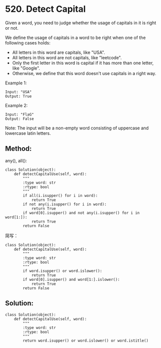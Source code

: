 # 520. Detect Capital

Given a word, you need to judge whether the usage of capitals in it is right or not.

We define the usage of capitals in a word to be right when one of the following cases holds:

- All letters in this word are capitals, like "USA".
- All letters in this word are not capitals, like "leetcode".
- Only the first letter in this word is capital if it has more than one letter, like "Google".
- Otherwise, we define that this word doesn't use capitals in a right way.

Example 1:

    Input: "USA"
    Output: True

Example 2:

    Input: "FlaG"
    Output: False

Note: The input will be a non-empty word consisting of uppercase and lowercase latin letters.

## Method:

any(), all():

    class Solution(object):
        def detectCapitalUse(self, word):
            """
            :type word: str
            :rtype: bool
            """
            if all(i.isupper() for i in word):
                return True
            if not any(i.isupper() for i in word):
                return True
            if word[0].isupper() and not any(i.isupper() for i in word[1:]):
                return True
            return False
            
简写：

    class Solution(object):
        def detectCapitalUse(self, word):
            """
            :type word: str
            :rtype: bool
            """
            if word.isupper() or word.islower():
                return True
            if word[0].isupper() and word[1:].islower():
                return True
            return False
            
## Solution:

    class Solution(object):
        def detectCapitalUse(self, word):
            """
            :type word: str
            :rtype: bool
            """
            return word.isupper() or word.islower() or word.istitle()